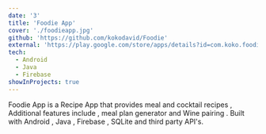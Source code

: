 ```yaml
---
date: '3'
title: 'Foodie App'
cover: './foodieapp.jpg'
github: 'https://github.com/kokodavid/Foodie'
external: 'https://play.google.com/store/apps/details?id=com.koko.foodie'
tech:
  - Android
  - Java
  - Firebase
showInProjects: true
---
```


Foodie App is a Recipe App that provides meal and cocktail recipes , Additional features include , meal plan generator and Wine pairing . Built with Android , Java , Firebase , SQLite and third party API's.
